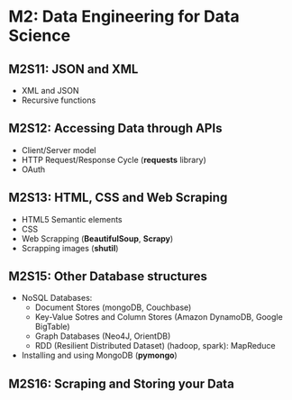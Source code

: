 # M2: Data Engineering for Data Science

## M2S11: JSON and XML
- XML and JSON
- Recursive functions


## M2S12: Accessing Data through APIs
- Client/Server model
- HTTP Request/Response Cycle (**requests** library)
- OAuth


## M2S13: HTML, CSS and Web Scraping
- HTML5 Semantic elements
- CSS
- Web Scrapping (**BeautifulSoup**, **Scrapy**)
- Scrapping images (**shutil**)


## M2S15: Other Database structures
- NoSQL Databases:
  - Document Stores (mongoDB, Couchbase)
  - Key-Value Sotres and Column Stores (Amazon DynamoDB, Google BigTable)
  - Graph Databases (Neo4J, OrientDB)
  - RDD (Resilient Distributed Dataset) (hadoop, spark): MapReduce
- Installing and using MongoDB (**pymongo**)


## M2S16: Scraping and Storing your Data